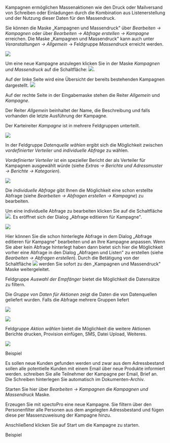 Kampagnen ermöglichen Massenaktionen wie den Druck oder Mailversand von Schreiben oder Einladungen durch die  Kombination aus Listenerstellung und der Nutzung dieser Daten für den Massendruck.

Sie können die Maske „Kampagnen und Massendruck"  über *Bearbeiten → Kampagnen* oder über *Bearbeiten → Abfrage erstellen → Kampagne* erreichen. Die Maske „Kampagnen und Massendruck" kann auch unter *Veranstaltungen → Allgemein* → Feldgruppe *Massendruck* erreicht werden.

![](http://xpecto.github.io/docs/img/img_1439291391925.png)

Um eine neue Kampagne anzulegen klicken Sie in der Maske *Kampagnen und Massendruck* auf die Schaltfläche: ![](http://xpecto.github.io/docs/img/img_1421833044056.png).

Auf der linke Seite wird eine Übersicht der bereits bestehenden Kampagnen dargestellt.
![](http://xpecto.github.io/docs/img/img_1434112012527.png)

Auf der rechte Seite in der Eingabemaske stehen die Reiter *Allgemein* und *Kampagne*.

Der Reiter *Allgemein* beinhaltet der Name,  die Beschreibung und falls vorhanden die letzte Ausführung der Kampagne.

Der Karteireiter *Kampagne* ist in mehrere Feldgruppen unterteilt.

![](http://xpecto.github.io/docs/img/img_1426689870428.png)

In der Feldgruppe *Datenquelle wählen* ergibt sich die Möglichkeit zwischen *vordefinierter Verteiler* und *individuelle Abfrage* zu wählen.

*Vordefinierter Verteiler* ist ein spezieller Bericht der als Verteiler für Kampagnen ausgewählt würde (siehe *Extras → Berichte und Adressmuster → Berichte → Kategorien*). 

![](http://xpecto.github.io/docs/img/img_1439293172987.png)

Die *individuelle Abfrage* gibt Ihnen die Möglichkeit eine schon erstellte Abfrage (siehe *Bearbeiten → Abfragen erstellen → Kampagne*) zu bearbeiten. 

Um eine individuelle Abfrage zu bearbeiten klicken Sie auf die Schaltfläche ![](http://xpecto.github.io/docs/img/img_1435065913280.png). Es eröffnet sich der Dialog „Abfrage editieren für Kampagne".

![](http://xpecto.github.io/docs/img/img_1439298144966.png)

Hier können Sie die schon hinterlegte Abfrage in dem Dialog „Abfrage editieren für Kampagne" bearbeiten und an Ihre Kampagne anpassen. 
Wenn Sie aber kein Abfrage  hinterlegt haben dann bietet sich hier die Möglichkeit vorher eine Abfrage in den Dialog „Abfragen und Listen" zu erstellen (siehe *Bearbeiten → Abfragen erstellen*).  Durch die Betätigung von der Schaltfläche ![](http://xpecto.github.io/docs/img/img_1433864762504.png) werden Sie sofort zu den „Kampagnen und Massendruck" Maske weitergeleitet.

Feldgruppe *Auswahl der Empfänger* bietet die Möglichkeit die Datensätze zu filtern.

Die  *Gruppe von Daten für Aktionen* zeigt die Daten die von Datenquellen geliefert wurden. Falls die Abfrage mehrere Gruppen liefert 

![](http://xpecto.github.io/docs/img/img_1426685469516.png)

![](http://xpecto.github.io/docs/img/img_1439300061171.png)

Feldgruppe *Aktion wählen* bietet die Möglichkeit die weitere Aktionen
Berichte drucken, Provision einfügen, SMS, Datei Upload, Weiteres.

![](http://xpecto.github.io/docs/img/img_1439300124949.png)

Beispiel

Es sollen neue Kunden gefunden werden und zwar aus dem Adressbestand sollen alle potentielle Kunden  mit einem Email über neue Produkte informiert werden. schreiben Sie alle Teilnehmer der Kampagne per Email, Brief an. Die Schreiben hinterlegen Sie automatisch im Dokumenten-Archiv.

Starten Sie hier über *Bearbeiten → Kampagnen* die *Kampagnen und Massendruck* Maske. 


Erzeugen Sie mit xpectoPro eine neue Kampagne. Sie filtern über den Personenfilter alle Personen aus dem angelegten Adressbestand und fügen diese per Massenzuweisung der Kampagne hinzu. 

Anschließend klicken Sie auf Start um die Kampagne zu starten.


Beispiel